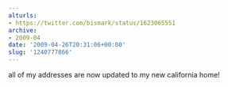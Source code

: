 ```yaml
---
alturls:
- https://twitter.com/bismark/status/1623065551
archive:
- 2009-04
date: '2009-04-26T20:31:06+00:00'
slug: '1240777866'
---
```


all of my addresses are now updated to my new california home!

